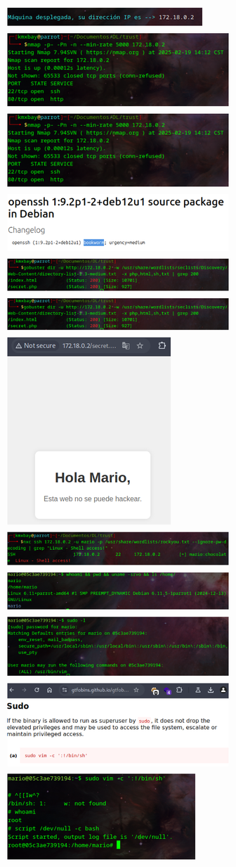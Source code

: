 ![](images/images-trust/Pasted%20image%2020250219141039.png)

![](images/images-trust/Pasted%20image%2020250219141310.png)

![](images/images-trust/Pasted%20image%2020250219141510.png)

![](images/images-trust/Pasted%20image%2020250219141626.png)

![](images/images-trust/Pasted%20image%2020250219142705.png)

![](images/images-trust/Pasted%20image%2020250219142756.png)

![](images/images-trust/Pasted%20image%2020250219143439.png)

![](images/images-trust/Pasted%20image%2020250219143408.png)

![](images/images-trust/Pasted%20image%2020250219143727.png)

![](images/images-trust/Pasted%20image%2020250219143853.png)

![](images/images-trust/Pasted%20image%2020250219144315.png)

![](images/images-trust/Pasted%20image%2020250219144246.png)


